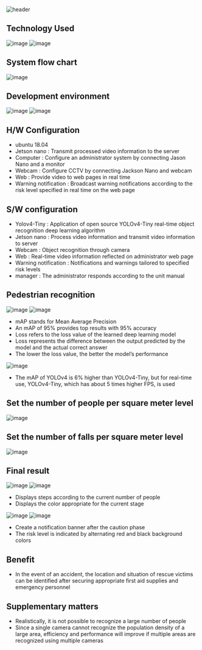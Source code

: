 ![header](https://capsule-render.vercel.app/api?type=waving&color=auto&height=300&section=header&text=Kaldap&fontSize=90&animation=fadeIn&descAlignY=51&descAlign=62)

## Technology Used
![image](https://github.com/KDW00817/test/assets/153358048/6ffddc20-ed45-4b5d-92e3-5c8b8f33ce00) ![image](https://github.com/KDW00817/test/assets/153358048/aeb0b5a6-53d2-42bf-920d-d059320b67cb)

## System flow chart
![image](https://github.com/KDW00817/test/assets/153358048/ded11cc0-63de-4165-97e6-db57ad16b3f5)

## Development environment
![image](https://github.com/KDW00817/test/assets/153358048/541ec4c5-6ab2-4a4b-b439-08ba91ef8d2c) ![image](https://github.com/KDW00817/test/assets/153358048/3c931611-5b4c-4644-96b4-f1a9b90d2892)


## H/W Configuration
* ubuntu 18.04
* Jetson nano : Transmit processed video information to the server
* Computer : Configure an administrator system by connecting Jason Nano and a monitor
* Webcam : Configure CCTV by connecting Jackson Nano and webcam
* Web : Provide video to web pages in real time
* Warning notification : Broadcast warning notifications according to the risk level specified in real time on the web page

## S/W configuration
* Yolov4-Tiny : Application of open source YOLOv4-Tiny real-time object recognition deep learning algorithm
* Jetson nano : Process video information and transmit video information to server
* Webcam : Object recognition through camera
* Web : Real-time video information reflected on administrator web page
* Warning notification : Notifications and warnings tailored to specified risk levels
* manager : The administrator responds according to the unit manual

## Pedestrian recognition
![image](https://github.com/KDW00817/test/assets/153358048/d3d79279-d7f0-4234-bc28-5ba763462647) ![image](https://github.com/KDW00817/test/assets/153358048/ee17c400-b1dc-4f3d-81aa-d7a6dfb629bc)
* mAP stands for Mean Average Precision
* An mAP of 95% provides top results with 95% accuracy
* Loss refers to the loss value of the learned deep learning model
* Loss represents the difference between the output predicted by the model and the actual correct answer
* The lower the loss value, the better the model’s performance

![image](https://github.com/KDW00817/test/assets/153358048/40cec53c-e9f3-47c7-b479-8e4fee0a3c9e)
* The mAP of YOLOv4 is 6% higher than YOLOv4-Tiny, but for real-time use, YOLOv4-Tiny, which has about 5 times higher FPS, is used


## Set the number of people per square meter level 
![image](https://github.com/KDW00817/test/assets/153358048/0725980c-d4e4-43ec-ae24-c748cb70d595)
## Set the number of falls per square meter level
![image](https://github.com/KDW00817/test/assets/153358048/d75ae802-8987-4761-baf1-64af51b1a4f4)


## Final result
![image](https://github.com/KDW00817/test/assets/153358048/92b1eef7-ffe6-4289-bfd8-7db0f99b6fae)
![image](https://github.com/KDW00817/test/assets/153358048/d88cb52c-e77a-4fd3-b9c9-f5888d0400ef)
* Displays steps according to the current number of people
* Displays the color appropriate for the current stage

![image](https://github.com/KDW00817/test/assets/153358048/f6f09286-1c2a-482a-b420-8d1b7de57d76) ![image](https://github.com/KDW00817/test/assets/153358048/26061f7f-8d0e-43ee-9171-ecfe7f7c6e1d)
* Create a notification banner after the caution phase 
* The risk level is indicated by alternating red and black background colors

## Benefit
* In the event of an accident, the location and situation of rescue victims can be identified after securing appropriate first aid supplies and emergency personnel

## Supplementary matters
* Realistically, it is not possible to recognize a large number of people
* Since a single camera cannot recognize the population density of a large area, efficiency and performance will improve if multiple areas are recognized using multiple cameras


